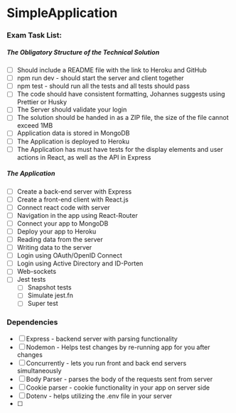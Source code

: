 # SimpleApplication

### Exam Task List:

##### The Obligatory Structure of the Technical Solution

- [ ] Should include a README file with the link to Heroku and GitHub
- [ ] npm run dev - should start the server and client together
- [ ] npm test - should run all the tests and all tests should pass
- [ ] The code should have consistent formatting, Johannes suggests using Prettier or Husky
- [ ] The Server should validate your login
- [ ] The solution should be handed in as a ZIP file, the size of the file cannot exceed 1MB
- [ ] Application data is stored in MongoDB
- [ ] The Application is deployed to Heroku
- [ ] The Application has must have tests for the display elements and user actions in React, as well as the API in Express

##### The Application

- [ ] Create a back-end server with Express
- [ ] Create a front-end client with React.js
- [ ] Connect react code with server
- [ ] Navigation in the app using React-Router
- [ ] Connect your app to MongoDB
- [ ] Deploy your app to Heroku
- [ ] Reading data from the server
- [ ] Writing data to the server
- [ ] Login using OAuth/OpenID Connect
- [ ] Login using Active Directory and ID-Porten
- [ ] Web-sockets
- [ ] Jest tests
  - [ ] Snapshot tests
  - [ ] Simulate jest.fn
  - [ ] Super test

### Dependencies

- [ ] Express - backend server with parsing functionality
- [ ] Nodemon - Helps test changes by re-running app for you after changes
- [ ] Concurrently - lets you run front and back end servers simultaneously
- [ ] Body Parser - parses the body of the requests sent from server
- [ ] Cookie parser - cookie functionality in your app on server side
- [ ] Dotenv - helps utilizing the .env file in your server
- [ ]
